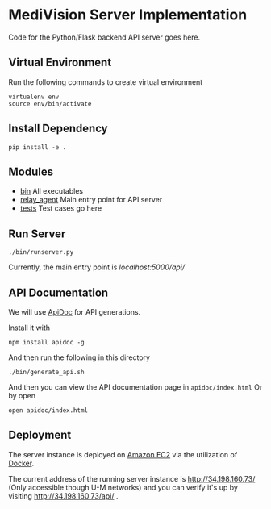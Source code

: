 # MediVision Server Implementation 

Code for the Python/Flask backend API server goes here.

## Virtual Environment
Run the following commands to create virtual environment
    
    virtualenv env
    source env/bin/activate
    
## Install Dependency
    
    pip install -e .
    
## Modules

- [bin](bin) All executables
- [relay_agent](relay_agent) Main entry point for API server
- [tests](tests) Test cases go here

## Run Server

    ./bin/runserver.py
    
Currently, the main entry point is *localhost:5000/api/*

## API Documentation

We will use [ApiDoc](http://apidocjs.com/) for API generations.

Install it with

    npm install apidoc -g
    
And then run the following in this directory
    
    ./bin/generate_api.sh
    
And then you can view the API documentation page in `apidoc/index.html`
Or by open

    open apidoc/index.html

## Deployment

The server instance is deployed on 
[Amazon EC2](https://aws.amazon.com/ec2/) via the utilization 
of [Docker](http://docker.com/). 

The current address of the running server instance is 
http://34.198.160.73/ (Only accessible though U-M networks) and
you can verify it's up by visiting http://34.198.160.73/api/ .

